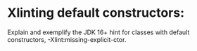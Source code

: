 # Xlinting default constructors:

Explain and exemplify the JDK 16+ hint for classes with default constructors, -Xlint:missing-explicit-ctor.